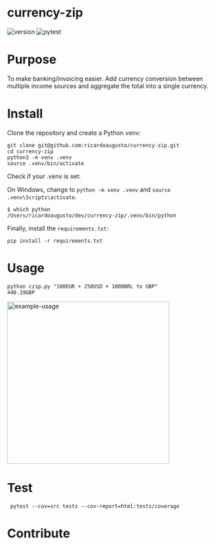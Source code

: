 # currency-zip

![version](https://img.shields.io/badge/version-v0.1.0-white) ![pytest](https://img.shields.io/badge/coverage-100%25-green)

# Purpose

To make banking/invoicing easier. Add currency conversion between multiple income sources and aggregate the total into a single currency.

# Install

Clone the repository and create a Python venv:

```shell
git clone git@github.com:ricardoaugusto/currency-zip.git
cd currency-zip
python3 -m venv .venv
source .venv/bin/activate
```

Check if your .venv is set:

On Windows, change to `python -m venv .venv` and `source .venv\Scripts\activate`.

```shell
$ which python
/Users/ricardoaugusto/dev/currency-zip/.venv/bin/python
```

Finally, install the `requirements.txt`:

```shell
pip install -r requirements.txt
```

# Usage

```shell
python czip.py "100EUR + 250USD + 1000BRL to GBP"
440.19GBP
```

<img width="377" alt="example-usage" src="https://github.com/ricardoaugusto/currency-zip/assets/7663281/b19b2955-3013-4b22-b0a0-076dbdaca2e0">

# Test

```shell
 pytest --cov=src tests --cov-report=html:tests/coverage
```

# Contribute